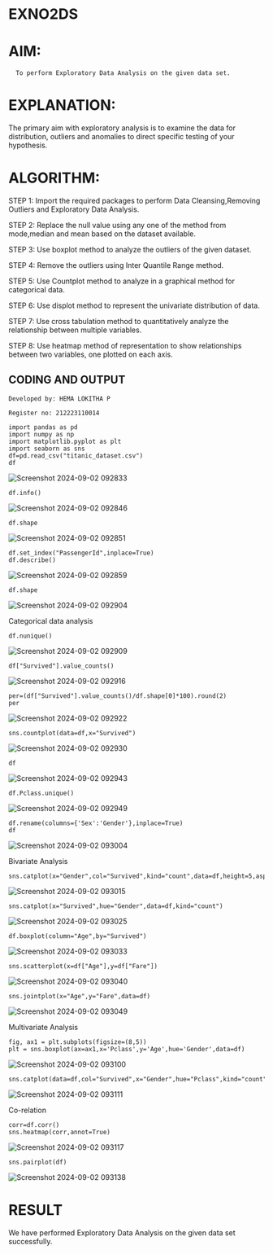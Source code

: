 # EXNO2DS
# AIM:
      To perform Exploratory Data Analysis on the given data set.
      
# EXPLANATION:
  The primary aim with exploratory analysis is to examine the data for distribution, outliers and anomalies to direct specific testing of your hypothesis.
  
# ALGORITHM:
STEP 1: Import the required packages to perform Data Cleansing,Removing Outliers and Exploratory Data Analysis.

STEP 2: Replace the null value using any one of the method from mode,median and mean based on the dataset available.

STEP 3: Use boxplot method to analyze the outliers of the given dataset.

STEP 4: Remove the outliers using Inter Quantile Range method.

STEP 5: Use Countplot method to analyze in a graphical method for categorical data.

STEP 6: Use displot method to represent the univariate distribution of data.

STEP 7: Use cross tabulation method to quantitatively analyze the relationship between multiple variables.

STEP 8: Use heatmap method of representation to show relationships between two variables, one plotted on each axis.

## CODING AND OUTPUT
```
Developed by: HEMA LOKITHA P

Register no: 212223110014
```
```
import pandas as pd
import numpy as np
import matplotlib.pyplot as plt
import seaborn as sns 
df=pd.read_csv("titanic_dataset.csv")
df
```
![Screenshot 2024-09-02 092833](https://github.com/user-attachments/assets/27609481-d45e-4f7b-95d7-0a707c629355)


```
df.info()
```
![Screenshot 2024-09-02 092846](https://github.com/user-attachments/assets/b359b19a-e161-4185-be2c-2ac8935a9ea8)

```
df.shape
```
![Screenshot 2024-09-02 092851](https://github.com/user-attachments/assets/5402e62a-c8ba-4a4e-9fe8-5de63b747bfe)

```
df.set_index("PassengerId",inplace=True)
df.describe()
```
![Screenshot 2024-09-02 092859](https://github.com/user-attachments/assets/4eedc077-29af-4d73-83a9-0345fee70ca9)


```
df.shape
```
![Screenshot 2024-09-02 092904](https://github.com/user-attachments/assets/a61051f5-5a83-4c71-a616-0ac28c8bbb99)

Categorical data analysis

```
df.nunique()
```

![Screenshot 2024-09-02 092909](https://github.com/user-attachments/assets/8a3eec4e-ea71-47da-9159-2cdce9a214ce)


```
df["Survived"].value_counts()
```

![Screenshot 2024-09-02 092916](https://github.com/user-attachments/assets/0a8eab3a-67ca-443a-958d-c110d08c9369)


```
per=(df["Survived"].value_counts()/df.shape[0]*100).round(2)
per
```

![Screenshot 2024-09-02 092922](https://github.com/user-attachments/assets/ca875d07-dcfc-4dbc-99e9-115cf1388f6d)


```
sns.countplot(data=df,x="Survived")
```
![Screenshot 2024-09-02 092930](https://github.com/user-attachments/assets/33105f05-f786-4088-a84f-c825011bec77)


```
df
```
![Screenshot 2024-09-02 092943](https://github.com/user-attachments/assets/0085d95c-f085-436d-a805-efe2676afb30)

```
df.Pclass.unique()
```

![Screenshot 2024-09-02 092949](https://github.com/user-attachments/assets/75bb4a81-62c5-450e-995c-41b187a31d54)

```
df.rename(columns={'Sex':'Gender'},inplace=True)
df
```
![Screenshot 2024-09-02 093004](https://github.com/user-attachments/assets/50c10860-2d0e-4fd7-b4c4-c7aac4cc7dac)

Bivariate Analysis
```
sns.catplot(x="Gender",col="Survived",kind="count",data=df,height=5,aspect=.7)
```
![Screenshot 2024-09-02 093015](https://github.com/user-attachments/assets/7dc8caa2-bd8d-43fd-8423-d063abe76266)

```
sns.catplot(x="Survived",hue="Gender",data=df,kind="count")
```
![Screenshot 2024-09-02 093025](https://github.com/user-attachments/assets/69ea5e76-4f77-4b6b-8316-959bb7576095)

```
df.boxplot(column="Age",by="Survived")
```
![Screenshot 2024-09-02 093033](https://github.com/user-attachments/assets/62539acd-bca4-4989-a156-ce6793bec473)

```
sns.scatterplot(x=df["Age"],y=df["Fare"])
```
![Screenshot 2024-09-02 093040](https://github.com/user-attachments/assets/dc5275c2-3de2-444e-be8e-d9576a2aaaf7)

```
sns.jointplot(x="Age",y="Fare",data=df)
```
![Screenshot 2024-09-02 093049](https://github.com/user-attachments/assets/aa055a56-9f63-4878-868c-2ac3c595c851)

Multivariate Analysis
```
fig, ax1 = plt.subplots(figsize=(8,5))
plt = sns.boxplot(ax=ax1,x='Pclass',y='Age',hue='Gender',data=df)
```

![Screenshot 2024-09-02 093100](https://github.com/user-attachments/assets/cf3fc757-563d-4420-b9a3-b74a7dab6397)

```
sns.catplot(data=df,col="Survived",x="Gender",hue="Pclass",kind="count")
```
![Screenshot 2024-09-02 093111](https://github.com/user-attachments/assets/86dbdab9-8278-4c51-8ddb-743010d71cfa)


Co-relation
```
corr=df.corr()
sns.heatmap(corr,annot=True)
```

![Screenshot 2024-09-02 093117](https://github.com/user-attachments/assets/ffa383bf-0d72-4c8e-9384-3ebe8e520a6d)

```
sns.pairplot(df)
```

![Screenshot 2024-09-02 093138](https://github.com/user-attachments/assets/961d3f6a-64da-4b97-80ec-65de4a2ce176)


# RESULT

We have performed Exploratory Data Analysis on the given data set successfully.
